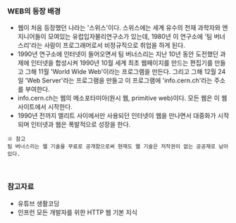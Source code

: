 ### WEB의 등장 배경
+ 웹이 처음 등장했던 나라는 '스위스'이다. 스위스에는 세계 유수의 천재 과학자와 엔지니어들이 모여있는 유럽입자물리연구소가 있는데, 1980년 이 연구소에 '팀 버너스리'라는 사람이 프로그래머로서 비정규직으로 취업을 하게 된다.
+ 1990년 연구소에 인터넷이 들어오면서 팀 버너스리는 지난 10년 동안 도전했던 과제에 인터넷을 합성시켜 1990년 10월 세계 최초 웹페이지를 만드는 편집기를 만들고 그해 11월 'World Wide Web'이라는 프로그램을 만든다. 그리고 그해 12월 24일 'Web Server'라는 프로그램을 만들고 이 프로그램에 'info.cern.ch'라는 주소를 부여한다.
+ info.cern.ch는 웹의 메소포타미아(원시 웹, primitive web)이다. 모든 웹은 이 웹 사이트에서 시작한다.
+ 1990년 전까지 엘리트 사이에서만 사용되던 인터넷이 웹을 만나면서 대중화가 시작되며 인터넷과 웹은 폭발적으로 성장을 한다.
```
※ 참고
팀 버너스리는 웹 기술을 무료로 공개함으로써 현재도 웹 기술은 저작권이 없는 공공재로 남아있다.
```

<br/>



### 참고자료
+ 유튜브 생활코딩
+ 인프런 모든 개발자를 위한 HTTP 웹 기본 지식
